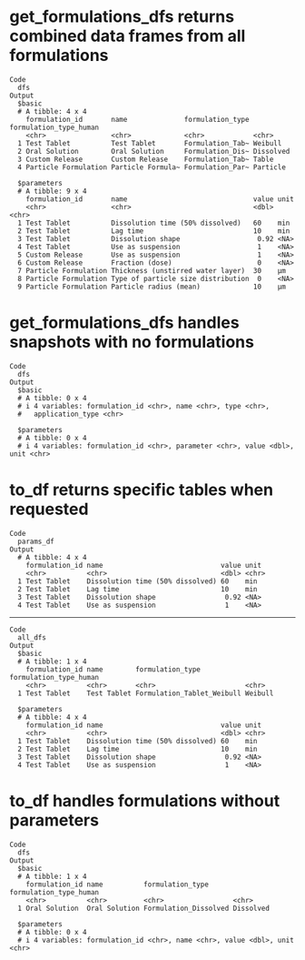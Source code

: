 # get_formulations_dfs returns combined data frames from all formulations

    Code
      dfs
    Output
      $basic
      # A tibble: 4 x 4
        formulation_id       name              formulation_type formulation_type_human
        <chr>                <chr>             <chr>            <chr>                 
      1 Test Tablet          Test Tablet       Formulation_Tab~ Weibull               
      2 Oral Solution        Oral Solution     Formulation_Dis~ Dissolved             
      3 Custom Release       Custom Release    Formulation_Tab~ Table                 
      4 Particle Formulation Particle Formula~ Formulation_Par~ Particle              
      
      $parameters
      # A tibble: 9 x 4
        formulation_id       name                               value unit 
        <chr>                <chr>                              <dbl> <chr>
      1 Test Tablet          Dissolution time (50% dissolved)   60    min  
      2 Test Tablet          Lag time                           10    min  
      3 Test Tablet          Dissolution shape                   0.92 <NA> 
      4 Test Tablet          Use as suspension                   1    <NA> 
      5 Custom Release       Use as suspension                   1    <NA> 
      6 Custom Release       Fraction (dose)                     0    <NA> 
      7 Particle Formulation Thickness (unstirred water layer)  30    µm   
      8 Particle Formulation Type of particle size distribution  0    <NA> 
      9 Particle Formulation Particle radius (mean)             10    µm   
      

# get_formulations_dfs handles snapshots with no formulations

    Code
      dfs
    Output
      $basic
      # A tibble: 0 x 4
      # i 4 variables: formulation_id <chr>, name <chr>, type <chr>,
      #   application_type <chr>
      
      $parameters
      # A tibble: 0 x 4
      # i 4 variables: formulation_id <chr>, parameter <chr>, value <dbl>, unit <chr>
      

# to_df returns specific tables when requested

    Code
      params_df
    Output
      # A tibble: 4 x 4
        formulation_id name                             value unit 
        <chr>          <chr>                            <dbl> <chr>
      1 Test Tablet    Dissolution time (50% dissolved) 60    min  
      2 Test Tablet    Lag time                         10    min  
      3 Test Tablet    Dissolution shape                 0.92 <NA> 
      4 Test Tablet    Use as suspension                 1    <NA> 

---

    Code
      all_dfs
    Output
      $basic
      # A tibble: 1 x 4
        formulation_id name        formulation_type           formulation_type_human
        <chr>          <chr>       <chr>                      <chr>                 
      1 Test Tablet    Test Tablet Formulation_Tablet_Weibull Weibull               
      
      $parameters
      # A tibble: 4 x 4
        formulation_id name                             value unit 
        <chr>          <chr>                            <dbl> <chr>
      1 Test Tablet    Dissolution time (50% dissolved) 60    min  
      2 Test Tablet    Lag time                         10    min  
      3 Test Tablet    Dissolution shape                 0.92 <NA> 
      4 Test Tablet    Use as suspension                 1    <NA> 
      

# to_df handles formulations without parameters

    Code
      dfs
    Output
      $basic
      # A tibble: 1 x 4
        formulation_id name          formulation_type      formulation_type_human
        <chr>          <chr>         <chr>                 <chr>                 
      1 Oral Solution  Oral Solution Formulation_Dissolved Dissolved             
      
      $parameters
      # A tibble: 0 x 4
      # i 4 variables: formulation_id <chr>, name <chr>, value <dbl>, unit <chr>
      

